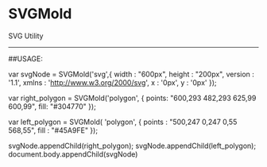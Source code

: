 # SVGMold
SVG Utility

------
##USAGE: 

var svgNode = SVGMold('svg',{
  width   : "600px",
  height  : "200px",
  version : '1.1',
  xmlns   : 'http://www.w3.org/2000/svg',
  x       : '0px',
  y       : '0px'
});

  var right_polygon = SVGMold('polygon', {
    points: "600,293 482,293 625,99 600,99",
    fill: "#304770"
  });

  var left_polygon = SVGMold( 'polygon', {
    points : "500,247 0,247 0,55 568,55",
    fill   : "#45A9FE"
  });

  svgNode.appendChild(right_polygon);
  svgNode.appendChild(left_polygon);
  document.body.appendChild(svgNode)
